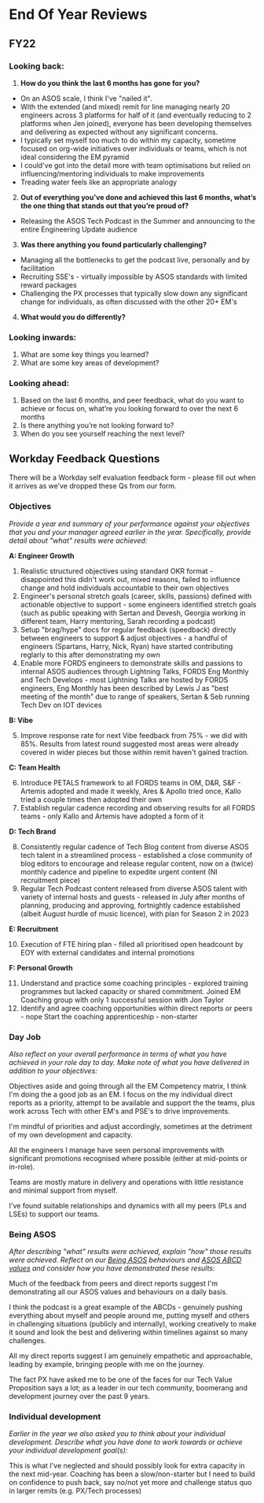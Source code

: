 # End Of Year Reviews

## FY22

### Looking back:

1. **How do you think the last 6 months has gone for you?**

- On an ASOS scale, I think I've "nailed it".
- With the extended (and mixed) remit for line managing nearly 20 engineers across 3 platforms for half of it (and eventually reducing to 2 platforms when Jen joined), everyone has been developing themselves and delivering as expected without any significant concerns.
- I typically set myself too much to do within my capacity, sometime focused on org-wide initiatives over individuals or teams, which is not ideal considering the EM pyramid
- I could've got into the detail more with team optimisations but relied on influencing/mentoring individuals to make improvements
- Treading water feels like an appropriate analogy

2. **Out of everything you’ve done and achieved this last 6 months, what’s the one thing that stands out that you’re proud of?**

- Releasing the ASOS Tech Podcast in the Summer and announcing to the entire Engineering Update audience

3. **Was there anything you found particularly challenging?**

- Managing all the bottlenecks to get the podcast live, personally and by facilitation
- Recruiting SSE's - virtually impossible by ASOS standards with limited reward packages
- Challenging the PX processes that typically slow down any significant change for individuals, as often discussed with the other 20+ EM's

4. **What would you do differently?**



### Looking inwards:

1. What are some key things you learned?
2. What are some key areas of development?

### Looking ahead:

1. Based on the last 6 months, and peer feedback, what do you want to achieve or focus on, what’re you looking forward to over the next 6 months
2. Is there anything you’re not looking forward to?
3. When do you see yourself reaching the next level?

## Workday Feedback Questions 

There will be a Workday self evaluation feedback form - please fill out when it arrives as we’ve dropped these Qs from our form.

### Objectives
_Provide a year end summary of your performance against your objectives that you and your manager agreed earlier in the year. Specifically, provide detail about "what" results were achieved:_

**A: Engineer Growth**

1. Realistic structured objectives using standard OKR format - disappointed this didn't work out, mixed reasons, failed to influence change and hold individuals accountable to their own objectives
2. Engineer's personal stretch goals (career, skills, passions) defined with actionable objective to support - some engineers identified stretch goals (such as public speaking with Sertan and Devesh, Georgia working in different team, Harry mentoring, Sarah recording a podcast)
3. Setup "brag/hype" docs for regular feedback (speedback) directly between engineers to support & adjust objectives - a handful of engineers (Spartans, Harry, Nick, Ryan) have started contributing reglarly to this after demonstrating my own
4. Enable more FORDS engineers to demonstrate skills and passions to internal ASOS audiences through Lightning Talks, FORDS Eng Monthly and Tech Develops - most Lightning Talks are hosted by FORDS engineers, Eng Monthly has been described by Lewis J as "best meeting of the month" due to range of speakers, Sertan & Seb running Tech Dev on IOT devices

**B: Vibe**

5. Improve response rate for next Vibe feedback from 75% - we did with 85%. Results from latest round suggested most areas were already covered in wider pieces but those within remit haven't gained traction.

**C: Team Health**

6. Introduce PETALS framework to all FORDS teams in OM, D&R, S&F - Artemis adopted and made it weekly, Ares & Apollo tried once, Kallo tried a couple times then adopted their own
7. Establish regular cadence recording and observing results for all FORDS teams - only Kallo and Artemis have adopted a form of it

**D: Tech Brand**

8. Consistently regular cadence of Tech Blog content from diverse ASOS tech talent in a streamlined process - established a close community of blog editors to encourage and release regular content, now on a (twice) monthly cadence and pipeline to expedite urgent content (NI recruitment piece)
9. Regular Tech Podcast content released from diverse ASOS talent with variety of internal hosts and guests - released in July after months of planning, producing and approving, fortnightly cadence established (albeit August hurdle of music licence), with plan for Season 2 in 2023

**E: Recruitment**

10. Execution of FTE hiring plan - filled all prioritised open headcount by EOY with external candidates and internal promotions

**F: Personal Growth**

11. Understand and practice some coaching principles - explored training programmes but lacked capacity or shared commitment. Joined EM Coaching group with only 1 successful session with Jon Taylor
12. Identify and agree coaching opportunities within direct reports or peers - nope
Start the coaching apprenticeship - non-starter

### Day Job
_Also reflect on your overall performance in terms of what you have achieved in your role day to day. Make note of what you have delivered in addition to your objectives:_

Objectives aside and going through all the EM Competency matrix, I think I'm doing the a good job as an EM. I focus on the my individual direct reports as a priority, attempt to be available and support the the teams, plus work across Tech with other EM's and PSE's to drive improvements.

I'm mindful of priorities and adjust accordingly, sometimes at the detriment of my own development and capacity. 

All the engineers I manage have seen personal improvements with significant promotions recognised where possible (either at mid-points or in-role).

Teams are mostly mature in delivery and operations with little resistance and minimal support from myself.

I've found suitable relationships and dynamics with all my peers (PLs and LSEs) to support our teams. 


### Being ASOS
_After describing "what" results were achieved, explain "how" those results were achieved. Reflect on our [Being ASOS](https://asos.looop.co/workspace/8538) behaviours and [ASOS ABCD values](https://asos.looop.co/topic/70314) and consider how you have demonstrated these results:_

Much of the feedback from peers and direct reports suggest I'm demonstrating all our ASOS values and behaviours on a daily basis.

I think the podcast is a great example of the ABCDs - genuinely pushing everything about myself and people around me, putting myself and others in challenging situations (publicly and internally), working creatively to make it sound and look the best and delivering within timelines against so many challenges.

All my direct reports suggest I am genuinely empathetic and approachable, leading by example, bringing people with me on the journey.

The fact PX have asked me to be one of the faces for our Tech Value Proposition says a lot; as a leader in our tech community, boomerang and development journey over the past 9 years. 

### Individual development
_Earlier in the year we also asked you to think about your individual development. Describe what you have done to work towards or achieve your individual development goal(s):_

This is what I've neglected and should possibly look for extra capacity in the next mid-year. Coaching has been a slow/non-starter but I need to build on confidence to push back, say no/not yet more and challenge status quo in larger remits (e.g. PX/Tech processes)
